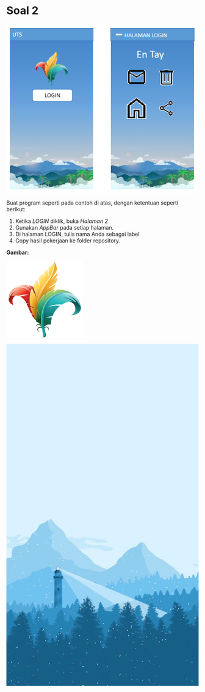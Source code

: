 # Soal 2

![](res/soal3.png)

Buat program seperti pada contoh di atas, dengan ketentuan seperti berikut:
1. Ketika _LOGIN_ diklik, buka _Halaman 2_
2. Gunakan _AppBar_ pada setiap halaman.
3. Di halaman LOGIN, tulis nama Anda sebagai label   
4. Copy hasil pekerjaan ke folder repository.


**Gambar:**

![](res/logo2.png)

![](../res/res-13.jpg)